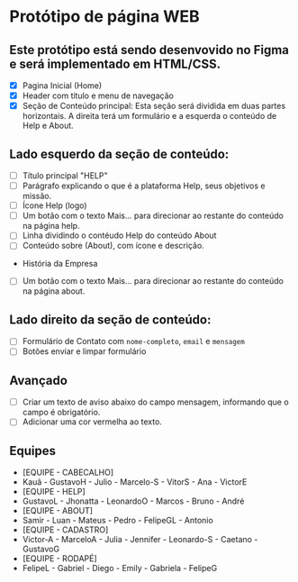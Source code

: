 # Protótipo de página WEB

## Este protótipo está sendo desenvovido no Figma e será implementado  em HTML/CSS.

- [x] Pagina Inicial (Home)
- [x] Header com título e menu de navegação
- [x] Seção de Conteúdo  principal: Esta seção será dividida em duas partes horizontais.  A direita terá um formulário e a esquerda o conteúdo de Help e About.
## Lado esquerdo da seção de conteúdo:
- [ ] Título principal "HELP"
- [ ] Parágrafo explicando o que é a plataforma Help, seus objetivos e missão.
 - [ ] Ícone  Help (logo)
 - [ ] Um botão com o texto Mais...  para direcionar  ao restante do conteúdo na página help.
 - [ ] Linha dividindo o contéudo Help  do conteúdo About
 - [ ] Conteúdo sobre (About), com ícone e descrição.
 * História da Empresa
 - [ ] Um botão com o texto Mais...  para direcionar  ao restante do conteúdo na página about.
 ## Lado direito da seção de conteúdo:
 - [ ] Formulário de Contato com `nome-completo`, `email` e `mensagem`
 - [ ] Botões enviar e limpar formulário
 ## Avançado
  - [ ] Criar um texto de aviso abaixo do campo  mensagem, informando que o campo  é   obrigatório.
  - [ ] Adicionar uma cor vermelha ao texto.
## Equipes
- [EQUIPE - CABECALHO]
- Kauã - GustavoH - Julio - Marcelo-S - VitorS - Ana - VictorE
- [EQUIPE - HELP]
- GustavoL -  Jhonatta  - LeonardoO - Marcos - Bruno - André
- [EQUIPE - ABOUT]
- Samir - Luan - Mateus - Pedro - FelipeGL - Antonio
- [EQUIPE - CADASTRO]
- Victor-A - MarceloA - Julia - Jennifer - Leonardo-S - Caetano - GustavoG
- [EQUIPE - RODAPÉ]
- FelipeL - Gabriel - Diego - Emily - Gabriela - FelipeG
